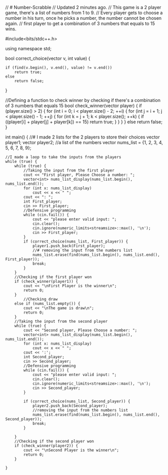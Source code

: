 // # Number-Scrabble
//  Updated 2 minutes ago.
//  This game is a 2 player game, there's a list of numbers from 1 to 9.
//  Every player gets to choose a number in his turn, once he picks a number, the number cannot be chosen again.
//  first player to get a combination of 3 numbers that equals to 15 wins.


#include<bits/stdc++.h>

using namespace std;

bool correct_choice(vector<int> v, int value) {

    if (find(v.begin(), v.end(), value) != v.end())
        return true;
    else
        return false;
}

//Defining a function to check winner by checking if there's a combination of 3 numbers that equals 15
bool check_winner(vector<int> player) {
    if (player.size() > 2) {
        for (int i = 0; i < player.size() - 2; ++i) {
            for (int j = i + 1; j < player.size() - 1; ++j) {
                for (int k = j + 1; k < player.size(); ++k) {
                    if ((player[i] + player[j] + player[k]) == 15)
                        return true;
                }
            }
        }
    } else
        return false;
}

int main() {
    //# I made 2 lists for the 2 players to store their choices
    vector<int> player1;
    vector<int> player2;
    //a list of the numbers
    vector<int> nums_list = {1, 2, 3, 4, 5, 6, 7, 8, 9};

    //I made a loop to take the inputs from the players
    while (true) {
        while (true) {
            //Taking the input from the first player
            cout << "First player, Please Choose a number: ";
            vector<int> nums_list_display(nums_list.begin(), nums_list.end());
            for (int x: nums_list_display)
                cout << x << " ";
            cout << ": ";
            int First_player;
            cin >> First_player;
            //Defensive programming
            while (cin.fail()) {
                cout << "please enter valid input: ";
                cin.clear();
                cin.ignore(numeric_limits<streamsize>::max(), '\n');
                cin >> First_player;
            }
            if (correct_choice(nums_list, First_player)) {
                player1.push_back(First_player);
                //# removing the input from the numbers list
                nums_list.erase(find(nums_list.begin(), nums_list.end(), First_player));
                break;
            }
        }
        //Checking if the first player won
        if (check_winner(player1)) {
            cout << "\nFirst Player is the winner\n";
            return 0;
        }
            //Checking draw
        else if (nums_list.empty()) {
            cout << "\nThe game is draw\n";
            return 0;
        }
        //Taking the input from the second player
        while (true) {
            cout << "Second player, Please Choose a number: ";
            vector<int> nums_list_display(nums_list.begin(), nums_list.end());
            for (int x: nums_list_display)
                cout << x << " ";
            cout << ':';
            int Second_player;
            cin >> Second_player;
            //Defensive programming
            while (cin.fail()) {
                cout << "please enter valid input: ";
                cin.clear();
                cin.ignore(numeric_limits<streamsize>::max(), '\n');
                cin >> Second_player;
            }

            if (correct_choice(nums_list, Second_player)) {
                player2.push_back(Second_player);
                //removing the input from the numbers list
                nums_list.erase(find(nums_list.begin(), nums_list.end(), Second_player));
                break;
            }

        }
        //Checking if the second player won
        if (check_winner(player2)) {
            cout << "\nSecond Player is the winner\n";
            return 0;
        }

    }
